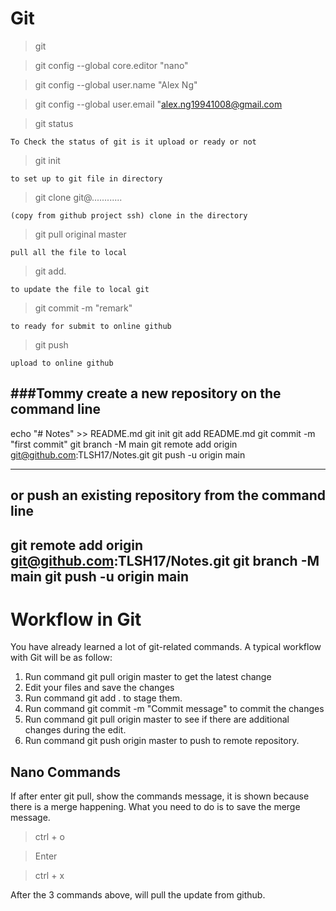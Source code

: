 # Git

> git 

> git config --global core.editor "nano"

> git config --global user.name "Alex Ng"

> git config --global user.email "alex.ng19941008@gmail.com

> git status
    
    To Check the status of git is it upload or ready or not

>git init

    to set up to git file in directory

>git clone git@............ 

    (copy from github project ssh) clone in the directory

>git pull original master

    pull all the file to local

>git add.

    to update the file to local git

>git commit -m "remark"

    to ready for submit to online github

>git push

    upload to online github

###Tommy
create a new repository on the command line
------
echo "# Notes" >> README.md
git init
git add README.md
git commit -m "first commit"
git branch -M main
git remote add origin git@github.com:TLSH17/Notes.git
git push -u origin main

---
or push an existing repository from the command line
--
git remote add origin git@github.com:TLSH17/Notes.git
git branch -M main
git push -u origin main
--




# Workflow in Git

You have already learned a lot of git-related commands. A typical workflow with Git will be as follow:

1. Run command git pull origin master to get the latest change
2. Edit your files and save the changes
3. Run command git add . to stage them.
4. Run command git commit -m "Commit message" to commit the changes
5. Run command git pull origin master to see if there are additional changes during the edit.
6. Run command git push origin master to push to remote repository.


## Nano Commands

If after enter git pull, show the commands message, it is shown because there is a merge happening. What you need to do is to save the merge message.

> ctrl + o

> Enter

> ctrl + x

After the 3 commands above, will pull the update from github.